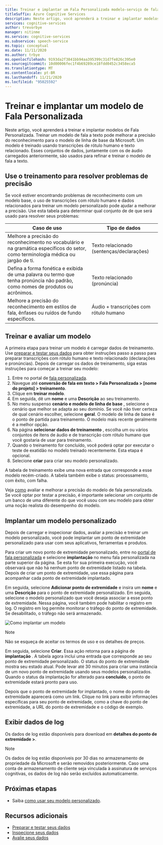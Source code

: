 ```yaml
---
title: Treinar e implantar um Fala Personalizada modelo-serviço de fala
titleSuffix: Azure Cognitive Services
description: Neste artigo, você aprenderá a treinar e implantar modelos de Fala Personalizada. Treinar um modelo de fala a texto pode melhorar a precisão do reconhecimento do modelo de linha de base da Microsoft ou de um modelo personalizado. Um modelo é treinado usando transcrições de rótulo humano e texto relacionado.
services: cognitive-services
author: trevorbye
manager: nitinme
ms.service: cognitive-services
ms.subservice: speech-service
ms.topic: conceptual
ms.date: 11/11/2020
ms.author: trbye
ms.openlocfilehash: 9193da2f3841bb94aa395399c31d7fe826c395e0
ms.sourcegitcommit: 10d00006fec1f4b69289ce18fdd0452c3458eca5
ms.translationtype: MT
ms.contentlocale: pt-BR
ms.lasthandoff: 11/21/2020
ms.locfileid: "95025592"
---
```

# <a name="train-and-deploy-a-custom-speech-model"></a>Treinar e implantar um modelo de Fala Personalizada

Neste artigo, você aprenderá a treinar e implantar modelos de Fala Personalizada. Treinar um modelo de fala a texto pode melhorar a precisão do reconhecimento para o modelo de linha de base da Microsoft. Um modelo é treinado usando transcrições de rótulo humano e texto relacionado. Esses conjuntos de dados, juntamente com os de áudio carregados anteriormente, são usados para refinar e treinar o modelo de fala a texto.

## <a name="use-training-to-resolve-accuracy-issues"></a>Use o treinamento para resolver problemas de precisão

Se você estiver encontrando problemas de reconhecimento com um modelo base, o uso de transcrições com rótulo humano e dados relacionados para treinar um modelo personalizado pode ajudar a melhorar a precisão. Use esta tabela para determinar qual conjunto de de que será usado para resolver seus problemas:

| Caso de uso | Tipo de dados |
| -------- | --------- |
| Melhore a precisão do reconhecimento no vocabulário e na gramática específicos do setor, como terminologia médica ou jargão de ti. | Texto relacionado (sentenças/declarações) |
| Defina a forma fonética e exibida de uma palavra ou termo que tenha pronúncia não padrão, como nomes de produtos ou acrônimos. | Texto relacionado (pronúncia) |
| Melhore a precisão do reconhecimento em estilos de fala, ênfases ou ruídos de fundo específicos. | Áudio + transcrições com rótulo humano |

## <a name="train-and-evaluate-a-model"></a>Treinar e avaliar um modelo

A primeira etapa para treinar um modelo é carregar dados de treinamento. Use [preparar e testar seus dados](./how-to-custom-speech-test-and-train.md) para obter instruções passo a passo para preparar transcrições com rótulo humano e texto relacionado (declarações e pronúncias). Depois de carregar os dados de treinamento, siga estas instruções para começar a treinar seu modelo:

1. Entre no portal de [fala personalizada](https://speech.microsoft.com/customspeech).
2. Navegue até **conversão de fala em texto > Fala Personalizada > [nome do projeto] > treinamento**.
3. Clique em **treinar modelo**.
4. Em seguida, dê um **nome** e uma **Descrição** ao seu treinamento.
5. No menu suspenso **cenário e modelo de linha de base** , selecione o cenário que melhor se adapta ao seu domínio. Se você não tiver certeza de qual cenário escolher, selecione **geral**. O modelo de linha de base é o ponto de partida para treinamento. O modelo mais recente geralmente é a melhor opção.
6. Na página **selecionar dados de treinamento** , escolha um ou vários conjuntos de itens de áudio e de transcrição com rótulo humano que você gostaria de usar para treinamento.
7. Quando o treinamento for concluído, você poderá optar por executar o teste de exatidão no modelo treinado recentemente. Esta etapa é opcional.
8. Selecione **criar** para criar seu modelo personalizado.

A tabela de treinamento exibe uma nova entrada que corresponde a esse modelo recém-criado. A tabela também exibe o status: processamento, com êxito, com falha.

Veja [como](how-to-custom-speech-evaluate-data.md) avaliar e melhorar a precisão do modelo de fala personalizada. Se você optar por testar a precisão, é importante selecionar um conjunto de um banco de uma diferente do que você usou com seu modelo para obter uma noção realista do desempenho do modelo.

## <a name="deploy-a-custom-model"></a>Implantar um modelo personalizado

Depois de carregar e inspecionar dados, avaliar a precisão e treinar um modelo personalizado, você pode implantar um ponto de extremidade personalizado para usar com seus aplicativos, ferramentas e produtos. 

Para criar um novo ponto de extremidade personalizado, entre no [portal de fala personalizada](https://speech.microsoft.com/customspeech) e selecione **implantação** no menu fala personalizada na parte superior da página. Se esta for sua primeira execução, você observará que não há nenhum ponto de extremidade listado na tabela. Depois de criar um ponto de extremidade, use essa página para acompanhar cada ponto de extremidade implantado.

Em seguida, selecione **Adicionar ponto de extremidade** e insira um **nome** e uma **Descrição** para o ponto de extremidade personalizado. Em seguida, selecione o modelo personalizado que você deseja associar a esse ponto de extremidade. Nessa página, você também pode habilitar o registro em log. O registro em log permite monitorar o tráfego do ponto de extremidade. Se desabilitado, o tráfego não será armazenado.

![Como implantar um modelo](./media/custom-speech/custom-speech-deploy-model.png)

> [!NOTE]
> Não se esqueça de aceitar os termos de uso e os detalhes de preços.

Em seguida, selecione **Criar**. Essa ação retorna para a página de **implantação** . A tabela agora inclui uma entrada que corresponde ao seu ponto de extremidade personalizado. O status do ponto de extremidade mostra seu estado atual. Pode levar até 30 minutos para criar uma instância de um novo ponto de extremidade usando seus modelos personalizados. Quando o status da implantação for alterado para **concluído**, o ponto de extremidade estará pronto para uso.

Depois que o ponto de extremidade for implantado, o nome do ponto de extremidade aparecerá como um link. Clique no link para exibir informações específicas para seu ponto de extremidade, como a chave do ponto de extremidade, a URL do ponto de extremidade e o código de exemplo.

## <a name="view-logging-data"></a>Exibir dados de log

Os dados de log estão disponíveis para download em **detalhes do ponto de extremidade >**.
> [!NOTE]
>Os dados de log estão disponíveis por 30 dias no armazenamento de propriedade da Microsoft e serão removidos posteriormente. Caso uma conta de armazenamento de cliente seja vinculada à assinatura de serviços cognitivas, os dados de log não serão excluídos automaticamente.

## <a name="next-steps"></a>Próximas etapas

* Saiba [como usar seu modelo personalizado](how-to-specify-source-language.md).

## <a name="additional-resources"></a>Recursos adicionais

- [Preparar e testar seus dados](./how-to-custom-speech-test-and-train.md)
- [Inspecione seus dados](how-to-custom-speech-inspect-data.md)
- [Avalie seus dados](how-to-custom-speech-evaluate-data.md)
